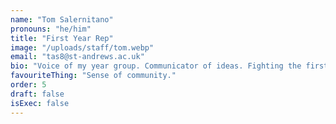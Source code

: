 ```yaml
---
name: "Tom Salernitano"
pronouns: "he/him"
title: "First Year Rep"
image: "/uploads/staff/tom.webp"
email: "tas8@st-andrews.ac.uk"
bio: "Voice of my year group. Communicator of ideas. Fighting the first year corner 24/7."
favouriteThing: "Sense of community."
order: 5
draft: false
isExec: false
---
```

